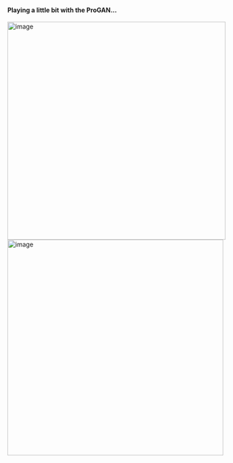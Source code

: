 #### Playing a little bit with the ProGAN...
<img width="491" alt="image" src="https://github.com/user-attachments/assets/2e84c9b6-6584-4caa-9e81-7d090c7555d4">
<img width="486" alt="image" src="https://github.com/user-attachments/assets/63d5d6b3-be5b-47e6-ab8e-2fef37d2a366">

